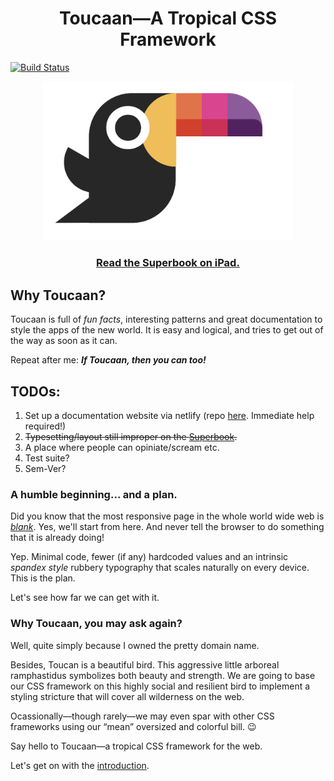 <h1 align="center">Toucaan—A Tropical CSS Framework</h1>

[![Build Status](https://github.com/bookiza/toucaan/workflows/CI/badge.svg)](https://github.com/bookiza/toucaan/actions?workflow=CI)

<div align="center">
  <a href="http://toucaan.com">
    <img src="./assets/toucaan.png" alt="Toucaan-A Tropical CSS Framework" width="400">
  </a>
  <br>
  <h3>
    <a href="https://bubblin.io/cover/the-toucaan-framework-by-marvin-danig">Read the Superbook on iPad.</a>
  </h3>
</div>



## Why Toucaan?

Toucaan is full of *fun facts*, interesting patterns and great documentation to style the apps of the new world. It is easy and logical, and tries to get out of the way as soon as it can. 

Repeat after me: **_If Toucaan, then you can too!_**


## TODOs:

1. Set up a documentation website via netlify (repo [here](https://github.com/bookiza/toucaan.gatsby.site). Immediate help required!) 
2. ~~Typesetting/layout still improper on the [Superbook](https://github.com/marvindanig/toucaan-story-of-style).~~ 
3. A place where people can opiniate/scream etc.
4. Test suite?
5. Sem-Ver? 

### A humble beginning… and a plan.

Did you know that the most responsive page in the whole world wide web is *[blank](examples/example1.html)*. Yes, we'll start from here. And never tell the browser to do something that it is already doing!

Yep. Minimal code, fewer (if any) hardcoded values and an intrinsic _spandex style_ rubbery typography that scales naturally on every device. This is the plan.

Let's see how far we can get with it.


### Why Toucaan, you may ask again?

Well, quite simply because I owned the pretty domain name.

Besides, Toucan is a beautiful bird. This aggressive little arboreal ramphastidus symbolizes both beauty and strength. We are going to base our CSS framework on this highly social and resilient bird to implement a styling stricture that will cover all wilderness on the web.

Ocassionally—though rarely—we may even spar with other CSS frameworks using our “mean” oversized and colorful bill. 😉 

Say hello to Toucaan—a tropical CSS framework for the web.

Let's get on with the [introduction](posts/2019-09-30-toucaan-introduction.md).
